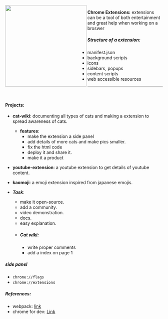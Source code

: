 <img align="left" style="width:260px;" src="https://i.pinimg.com/736x/3b/12/af/3b12af457dc84d8801a36222b6ac2aa7.jpg" width="288px">

**Chrome Extensions:** extensions can be a tool of both entertainment and great help when working on a broswer


##### Structure of a extension:
- manifest.json
- background scripts
- icons
- sidebars, popups
- content scripts
- web accessible resources

---

<br>


#### Projects:
- **cat-wiki**: documenting all types of cats and making a extension to spread awareness of cats.
    - **features**:
        - make the extension a side panel
        - add details of more cats and make pics smaller.
        - fix the html code 
        - deploy it and share it.
        - make it a product 
- **youtube-extension**: a youtube extension to get details of youtube content.
- **kaomoji**: a emoji extension inspired from japanese emojis.

- **_Task_**: 
    - make it open-source.
    - add a community.
    - video demonstration.
    - docs.
    - easy explanation.
    - ##### Cat wiki:
        <!-- - fix the code -->
        <!-- - add more clear images -->
        - write proper comments
        - add a index on page 1


##### side panel
 - `chrome://flags`
 - `chrome://extensions`

 ##### References: 
 -  webpack: [link](https://webpack.js.org/guides/getting-started/)
 -  chrome for dev: [Link](https://developer.chrome.com/docs/extensions/develop)



